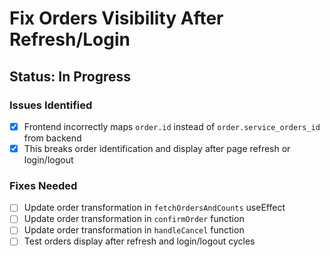 # Fix Orders Visibility After Refresh/Login

## Status: In Progress

### Issues Identified
- [x] Frontend incorrectly maps `order.id` instead of `order.service_orders_id` from backend
- [x] This breaks order identification and display after page refresh or login/logout

### Fixes Needed
- [ ] Update order transformation in `fetchOrdersAndCounts` useEffect
- [ ] Update order transformation in `confirmOrder` function
- [ ] Update order transformation in `handleCancel` function
- [ ] Test orders display after refresh and login/logout cycles
